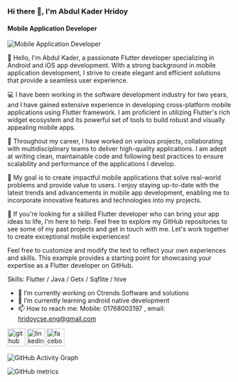 ### Hi there 👋, I'm Abdul Kader Hridoy
#### Mobile Application Developer
![Mobile Application Developer](https://drive.google.com/file/d/1ICuMiZWPzcyC4DT9Cp_qzRmI-phmFk3D/view?usp=sharing)

👋 Hello, I'm Abdul Kader, a passionate Flutter developer specializing in Android and iOS app development. With a strong background in mobile application development, I strive to create elegant and efficient solutions that provide a seamless user experience.

💻 I have been working in the software development industry for two years, and I have gained extensive experience in developing cross-platform mobile applications using Flutter framework. I am proficient in utilizing Flutter's rich widget ecosystem and its powerful set of tools to build robust and visually appealing mobile apps.

📱 Throughout my career, I have worked on various projects, collaborating with multidisciplinary teams to deliver high-quality applications. I am adept at writing clean, maintainable code and following best practices to ensure scalability and performance of the applications I develop.

🚀 My goal is to create impactful mobile applications that solve real-world problems and provide value to users. I enjoy staying up-to-date with the latest trends and advancements in mobile app development, enabling me to incorporate innovative features and technologies into my projects.

🎯 If you're looking for a skilled Flutter developer who can bring your app ideas to life, I'm here to help. Feel free to explore my GitHub repositories to see some of my past projects and get in touch with me. Let's work together to create exceptional mobile experiences!

Feel free to customize and modify the text to reflect your own experiences and skills. This example provides a starting point for showcasing your expertise as a Flutter developer on GitHub.

Skills: Flutter / Java / Getx / Sqflite / hive

- 🔭 I’m currently working on Ctrends Software and solutions 
- 🌱 I’m currently learning android native development 
- 📫 How to reach me: Mobile: 01768003197 , email: hridoycse.eng@gmail.com 


[<img src='https://cdn.jsdelivr.net/npm/simple-icons@3.0.1/icons/github.svg' alt='github' height='40'>](https://github.com/www.github.com/hridoycse197)  [<img src='https://cdn.jsdelivr.net/npm/simple-icons@3.0.1/icons/linkedin.svg' alt='linkedin' height='40'>](https://www.linkedin.com/in/www.linkedin.com/in/abdul-kader-707176186/)  [<img src='https://cdn.jsdelivr.net/npm/simple-icons@3.0.1/icons/facebook.svg' alt='facebook' height='40'>](https://www.facebook.com/www.facebook.com/mdabdulkader.hridoy)  

![GitHub Activity Graph](https://activity-graph.herokuapp.com/graph?username=www.github.com/hridoycse197)  

![GitHub metrics](https://metrics.lecoq.io/www.github.com/hridoycse197)  

